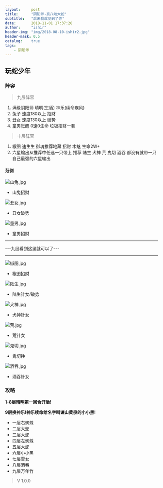 ```yaml
---
layout:     post
title:      "阴阳师-真八岐大蛇"
subtitle:   "后来我就见到了你"
date:       2018-11-01 17:37:28
author:     "ishir"
header-img: "img/2018-08-10-ishir2.jpg"
header-mask: 0.5
catalog:    true
tags:
    - 阴阳师
---
```

**<font size="5">  </font>**
<!--上标:º ¹ ² ³ ⁴⁵ ⁶ ⁷ ⁸ ⁹ ⁺ ⁻ ⁼ ⁽ ⁾ ⁿ ′ ½下标:₀ ₁ ₂ ₃ ₄ ₅ ₆ ₇ ₈ ₉ ₊ ₋ ₌ ₍ ₎
[<font size="2" color="#006666">包级函数</font>](#package)<p id = "package"></p>-->

## 玩蛇少年

### 阵容

> 九层阵容

1. 满级阴阳师 晴明(生盾) 神乐(续命疾风)
1. 兔子 速度180以上 招财
1. 丑女 速度130以上 破势
1. 童男觉醒 0速0生命 垃圾招财一套

> 十层阵容

1. 椒图 速生生 御魂推荐地藏 招财 木魅 生命2W+
1. 六星输出从推荐中任选一只带上 推荐 陆生 犬神 荒 鬼切 酒吞 都没有就带一只自己最强的六星输出 

#### 范例 

![山兔.jpg](https://upload-images.jianshu.io/upload_images/1074123-470d24c340b7ced8.jpg?imageMogr2/auto-orient/strip%7CimageView2/2/w/1240)

- 山兔招财

![丑女.jpg](https://upload-images.jianshu.io/upload_images/1074123-e39aba224118671b.jpg?imageMogr2/auto-orient/strip%7CimageView2/2/w/1240)

- 丑女破势

![童男.jpg](https://upload-images.jianshu.io/upload_images/1074123-15955ee8a043680f.jpg?imageMogr2/auto-orient/strip%7CimageView2/2/w/1240)

- 童男招财


---

---九层看到这里就可以了---

---


![椒图.jpg](https://upload-images.jianshu.io/upload_images/1074123-75e74ce6e086f49a.jpg?imageMogr2/auto-orient/strip%7CimageView2/2/w/1240)

- 椒图招财

![陆生.jpg](https://upload-images.jianshu.io/upload_images/1074123-bbf90b0c7488afd0.jpg?imageMogr2/auto-orient/strip%7CimageView2/2/w/1240)

- 陆生针女/破势

![犬神.jpg](https://upload-images.jianshu.io/upload_images/1074123-3e96f7a6b47f35e2.jpg?imageMogr2/auto-orient/strip%7CimageView2/2/w/1240)

- 犬神针女

![荒.jpg](https://upload-images.jianshu.io/upload_images/1074123-609975868bbe4473.jpg?imageMogr2/auto-orient/strip%7CimageView2/2/w/1240)

- 荒针女

![鬼切.jpg](https://upload-images.jianshu.io/upload_images/1074123-2e9c258cac2cd30b.jpg?imageMogr2/auto-orient/strip%7CimageView2/2/w/1240)

- 鬼切挣

![酒吞.jpg](https://upload-images.jianshu.io/upload_images/1074123-fbf9541289953059.jpg?imageMogr2/auto-orient/strip%7CimageView2/2/w/1240)

- 酒吞针女


### 攻略

**1-8层晴明第一回合开盾!** 

**9层换神乐!神乐续命给名字叫谏山黄泉的小小黑!**

* 一层右蜘蛛
* 二层大蛇
* 三层大蛇
* 四层左蜘蛛
* 五层大蛇
* 六层小小黑
* 七层雪女
* 八层酒吞
* 九层万年竹

> V 1.0.0
